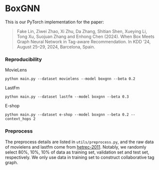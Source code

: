 # BoxGNN

This is our PyTorch implementation for the paper:

> Fake Lin, Ziwei Zhao, Xi Zhu, Da Zhang, Shitian Shen, Xueying Li, Tong Xu, Suojuan Zhang and Enhong Chen (2024). When Box Meets Graph Neural Network in Tag-aware Recommendation. In KDD ’24, August 25–29, 2024, Barcelona, Spain.

### Reproducibility
MovieLens
```shell
python main.py --dataset movielens --model boxgnn --beta 0.2
```
LastFm
```shell
python main.py --dataset lastfm --model boxgnn --beta 0.3
```

E-shop
```shell
python main.py --dataset e-shop --model boxgnn --beta 0.2 --context_hops 2
```

### Preprocess

The preprocess details are listed in `utils/preprocess.py`, and the raw data of movielens and lastfm come from [hetrec-2011](https://grouplens.org/datasets/hetrec-2011). Notably, we randomly select 80%, 10%, 10% of data as training set, validation set and test set, respectively. We only use data in training set to construct collaborative tag graph.